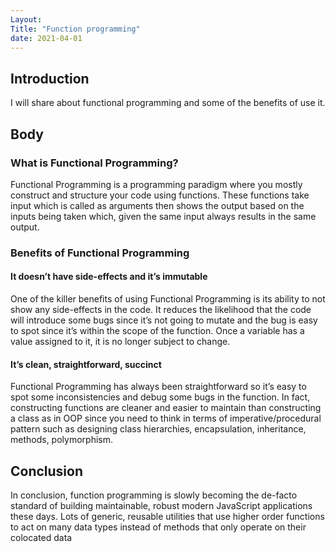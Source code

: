 ```yaml
---
Layout:
Title: "Function programming"
date: 2021-04-01
---
```


## Introduction

I will share about functional programming and some of the benefits of use it.

## Body

### What is Functional Programming?

Functional Programming is a programming paradigm where you mostly construct and structure your code using functions. These functions take input which is called as arguments then shows the output based on the inputs being taken which, given the same input always results in the same output.

### Benefits of Functional Programming

#### It doesn’t have side-effects and it’s immutable

One of the killer benefits of using Functional Programming is its ability to not show any side-effects in the code. It reduces the likelihood that the code will introduce some bugs since it’s not going to mutate and the bug is easy to spot since it’s within the scope of the function. Once a variable has a value assigned to it, it is no longer subject to change.

#### It’s clean, straightforward, succinct

Functional Programming has always been straightforward so it’s easy to spot some inconsistencies and debug some bugs in the function. In fact, constructing functions are cleaner and easier to maintain than constructing a class as in OOP since you need to think in terms of imperative/procedural pattern such as designing class hierarchies, encapsulation, inheritance, methods, polymorphism.

## Conclusion

In conclusion, function programming is slowly becoming the de-facto standard of building maintainable, robust modern JavaScript applications these days. Lots of generic, reusable utilities that use higher order functions to act on many data types instead of methods that only operate on their colocated data
